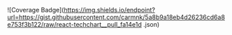 <!-- Change the ## to your pull request number -->
![Coverage Badge](https://img.shields.io/endpoint?url=https://gist.githubusercontent.com/carmnk/5a8b9a18eb4d26236cd6a8e753f3b122/raw/react-techchart__pull_fa14e1d
.json)